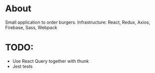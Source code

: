 # About

Small application to order burgers. Infrastructure: React, Redux, Axios, Firebase, Sass, Webpack

# TODO:

- Use React Query together with thunk
- Jest tests

